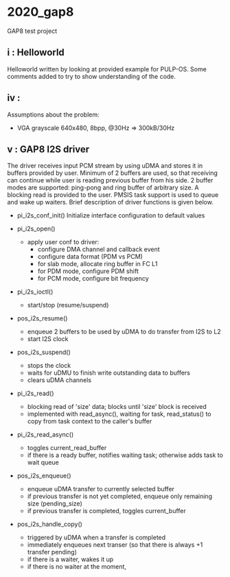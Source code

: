 # 2020_gap8
GAP8 test project

## i : Helloworld

Helloworld written by looking at provided example for PULP-OS. Some comments added to try to show understanding of the code.

## iv : 

Assumptions about the problem:
- VGA grayscale 640x480, 8bpp, @30Hz => 300kB/30Hz

## v : GAP8 I2S driver

The driver receives input PCM stream by using uDMA and stores it in buffers provided by user.
Minimum of 2 buffers are used, so that receiving can continue while user is reading previous buffer from his side. 2 buffer modes are supported: ping-pong and ring buffer of arbitrary size.
A blocking read is provided to the user. PMSIS task support is used to queue and wake up waiters.
Brief description of driver functions is given below.

- pi_i2s_conf_init()
  Initialize interface configuration to default values

- pi_i2s_open()
  - apply user conf to driver:
    - configure DMA channel and callback event
    - configure data format (PDM vs PCM)
    - for slab mode, allocate ring buffer in FC L1
    - for PDM mode, configure PDM shift
    - for PCM mode, configure bit frequency

- pi_i2s_ioctl()
  - start/stop (resume/suspend)

- pos_i2s_resume()
  - enqueue 2 buffers to be used by uDMA to do transfer from I2S to L2
  - start I2S clock

- pos_i2s_suspend()
  - stops the clock
  - waits for uDMU to finish write outstanding data to buffers
  - clears uDMA channels

- pi_i2s_read()
  - blocking read of 'size' data; blocks until 'size' block is received
  - implemented with read_async(), waiting for task, read_status() to copy from task context
    to the caller's buffer

- pi_i2s_read_async()
  - toggles current_read_buffer
  - if there is a ready buffer, notifies waiting task; otherwise adds task to wait queue

- pos_i2s_enqueue()
  - enqueue uDMA transfer to currently selected buffer
  - if previous transfer is not yet completed, enqueue only remaining size (pending_size)
  - if previous transfer is completed, toggles current_buffer

- pos_i2s_handle_copy()
  - triggered by uDMA when a transfer is completed
  - immediately enqueues next transer (so that there is always +1 transfer pending)
  - if there is a waiter, wakes it up
  - if there is no waiter at the moment, 
  